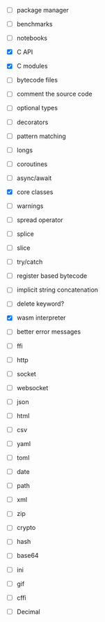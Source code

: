 
- [ ] package manager
- [ ] benchmarks
- [ ] notebooks
- [x] C API
- [x] C modules
- [ ] bytecode files
- [ ] comment the source code
- [ ] optional types
- [ ] decorators
- [ ] pattern matching
- [ ] longs
- [ ] coroutines
- [ ] async/await
- [x] core classes
- [ ] warnings
- [ ] spread operator
- [ ] splice
- [ ] slice
- [ ] try/catch
- [ ] register based bytecode
- [ ] implicit string concatenation
- [ ] delete keyword?
- [x] wasm interpreter
- [ ] better error messages

- [ ] ffi
- [ ] http
- [ ] socket
- [ ] websocket
- [ ] json
- [ ] html
- [ ] csv
- [ ] yaml
- [ ] toml
- [ ] date
- [ ] path
- [ ] xml
- [ ] zip
- [ ] crypto
- [ ] hash
- [ ] base64
- [ ] ini
- [ ] gif
- [ ] cffi

- [ ] Decimal